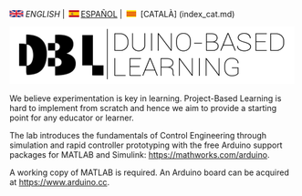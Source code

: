  <img src="en.png" alt="English"> *ENGLISH* | <img src="es.png" alt="Español">[ESPAÑOL](index_es.md) | <img src="ca.png" alt="Català"> [CATALÀ] (index_cat.md)

<img src="Logo1.png" alt="Logo DBL" width="500" height="100">

We believe experimentation is key in learning. Project-Based Learning is hard to implement from scratch and hence we aim to provide a starting point for any educator or learner.

The lab introduces the fundamentals of Control Engineering through simulation and rapid controller prototyping with the free Arduino support packages for MATLAB and Simulink: <https://mathworks.com/arduino>. 

A working copy of MATLAB is required. An Arduino board can be acquired at <https://www.arduino.cc>.

